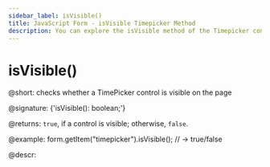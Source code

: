 ```yaml
---
sidebar_label: isVisible()
title: JavaScript Form - isVisible Timepicker Method 
description: You can explore the isVisible method of the Timepicker control of Form in the documentation of the DHTMLX JavaScript UI library. Browse developer guides and API reference, try out code examples and live demos, and download a free 30-day evaluation version of DHTMLX Suite 7.
---
```


# isVisible()

@short: checks whether a TimePicker control is visible on the page

@signature: {'isVisible(): boolean;'}

@returns:
`true`, if a control is visible; otherwise, `false`.

@example:
form.getItem("timepicker").isVisible(); 
// -> true/false

@descr:
